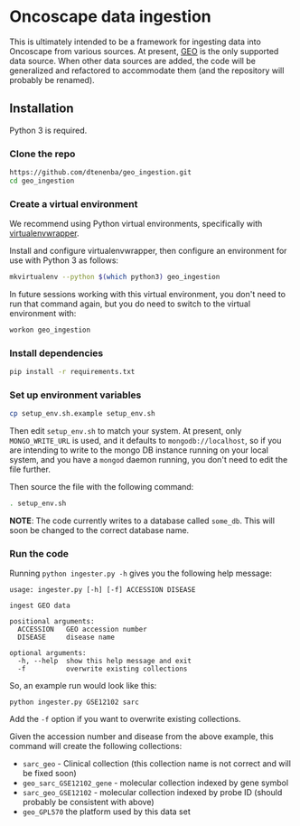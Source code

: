 # Oncoscape data ingestion

This is ultimately intended to be a framework for ingesting data into
Oncoscape from various sources. At present,
[GEO](https://www.ncbi.nlm.nih.gov/geo/query/acc.cgi) is the only
supported data source. When other data sources are added, the code
will be generalized and refactored to accommodate them (and the repository
will probably be renamed).

## Installation

Python 3 is required.

### Clone the repo

```sh
https://github.com/dtenenba/geo_ingestion.git
cd geo_ingestion
```

### Create a virtual environment

We recommend using Python virtual environments, specifically with
[virtualenvwrapper](https://virtualenvwrapper.readthedocs.io/en/latest/).

Install and configure virtualenvwrapper, then configure an environment
for use with Python 3 as follows:

```sh
mkvirtualenv --python $(which python3) geo_ingestion
```

In future sessions working with this virtual environment, you don't
need to run that command again, but you do need to switch to the
virtual environment with:

```sh
workon geo_ingestion
```

### Install dependencies

```sh
pip install -r requirements.txt
```

### Set up environment variables

```sh
cp setup_env.sh.example setup_env.sh
```

Then edit `setup_env.sh` to match your system.
At present, only `MONGO_WRITE_URL` is used,
and it defaults to `mongodb://localhost`, so if you are intending to write to the mongo DB
instance running on your local system, and you
have a `mongod` daemon running, you don't need
to edit the file further.

Then source the file with the following command:

```bash
. setup_env.sh
```

**NOTE**: The code currently writes to a database called `some_db`. This will soon
be changed to the correct database name.

### Run the code

Running `python ingester.py -h` gives you the following help message:

```
usage: ingester.py [-h] [-f] ACCESSION DISEASE

ingest GEO data

positional arguments:
  ACCESSION   GEO accession number
  DISEASE     disease name

optional arguments:
  -h, --help  show this help message and exit
  -f          overwrite existing collections
```

So, an example run would look like this:

```
python ingester.py GSE12102 sarc
```

Add the `-f` option if you want to overwrite
existing collections.

Given the accession number and disease from
the above example, this command will create the following collections:

* `sarc_geo`  - Clinical collection (this collection name is not correct and will be fixed soon)
* `geo_sarc_GSE12102_gene` - molecular collection indexed by gene symbol
* `sarc_geo_GSE12102` - molecular collection indexed by probe ID (should probably be consistent with above)
* `geo_GPL570` the platform used by this data set
